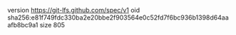 version https://git-lfs.github.com/spec/v1
oid sha256:e81f749fdc330ba2e20bbe2f903564e0c52fd7f6bc936b1398d64aaafb8bc9a1
size 805
